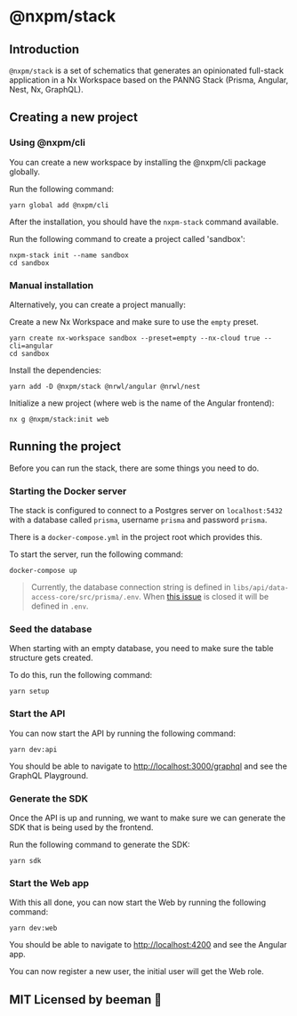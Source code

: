 # @nxpm/stack

## Introduction

`@nxpm/stack` is a set of schematics that generates an opinionated full-stack application in a Nx Workspace based on the PANNG Stack (Prisma, Angular, Nest, Nx, GraphQL).

## Creating a new project

### Using @nxpm/cli

You can create a new workspace by installing the @nxpm/cli package globally.

Run the following command:

```shell script
yarn global add @nxpm/cli
```

After the installation, you should have the `nxpm-stack` command available.

Run the following command to create a project called 'sandbox':

```shell script
nxpm-stack init --name sandbox
cd sandbox
```

### Manual installation

Alternatively, you can create a project manually:

Create a new Nx Workspace and make sure to use the `empty` preset.

```shell script
yarn create nx-workspace sandbox --preset=empty --nx-cloud true --cli=angular
cd sandbox
```

Install the dependencies:

```shell script
yarn add -D @nxpm/stack @nrwl/angular @nrwl/nest
```

Initialize a new project (where web is the name of the Angular frontend):

```shell script
nx g @nxpm/stack:init web
```

## Running the project

Before you can run the stack, there are some things you need to do.

### Starting the Docker server

The stack is configured to connect to a Postgres server on `localhost:5432` with a database called `prisma`, username `prisma` and password `prisma`.

There is a `docker-compose.yml` in the project root which provides this.

To start the server, run the following command:

```shell script
docker-compose up
```

> Currently, the database connection string is defined in `libs/api/data-access-core/src/prisma/.env`. When [this issue](https://github.com/prisma/prisma/issues/3720) is closed it will be defined in `.env`.

### Seed the database

When starting with an empty database, you need to make sure the table structure gets created.

To do this, run the following command:

```shell script
yarn setup
```

### Start the API

You can now start the API by running the following command:

```shell script
yarn dev:api
```

You should be able to navigate to [http://localhost:3000/graphql](http://localhost:3000/graphql) and see the GraphQL Playground.

### Generate the SDK

Once the API is up and running, we want to make sure we can generate the SDK that is being used by the frontend.

Run the following command to generate the SDK:

```shell script
yarn sdk
```

### Start the Web app

With this all done, you can now start the Web by running the following command:

```shell script
yarn dev:web
```

You should be able to navigate to [http://localhost:4200](http://localhost:4200) and see the Angular app.

You can now register a new user, the initial user will get the Web role.

## MIT Licensed by beeman 🐝
